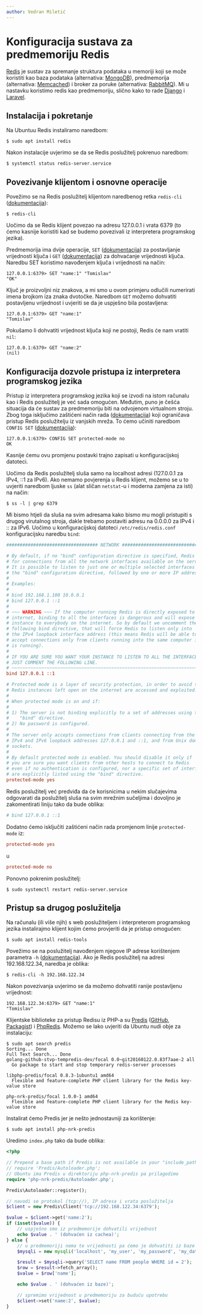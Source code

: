 ```yaml
---
author: Vedran Miletić
---
```


# Konfiguracija sustava za predmemoriju Redis

[Redis](https://redis.io/) je sustav za spremanje struktura podataka u memoriji koji se može koristiti kao baza podataka (alternativa: [MongoDB](https://www.mongodb.com/)), predmemorija (alternativa: [Memcached](https://www.memcached.org/)) i broker za poruke (alternativa: [RabbitMQ](https://rabbitmq.com/)). Mi u nastavku koristimo redis kao predmemoriju, slično kako to rade [Django](https://docs.djangoproject.com/en/4.0/topics/cache/#redis) i [Laravel](https://laravel.com/docs/8.x/redis).

## Instalacija i pokretanje

Na Ubuntuu Redis instaliramo naredbom:

``` shell
$ sudo apt install redis
```

Nakon instalacije uvjerimo se da se Redis poslužitelj pokrenuo naredbom:

``` shell
$ systemctl status redis-server.service
```

## Povezivanje klijentom i osnovne operacije

Povežimo se na Redis poslužitelj klijentom naredbenog retka `redis-cli` ([dokumentacija](https://redis.io/topics/rediscli)):

``` shell
$ redis-cli
```

Uočimo da se Redis klijent povezao na adresu 127.0.0.1 i vrata 6379 (to ćemo kasnije koristiti kad se budemo povezivali iz interpretera programskog jezika).

Predmemorija ima dvije operacije, `SET` ([dokumentacija](https://redis.io/commands/set)) za postavljanje vrijednosti ključa i `GET` ([dokumentacija](https://redis.io/commands/get)) za dohvaćanje vrijednosti ključa. Naredbu SET koristimo navođenjem ključa i vrijednosti na način:

``` redis
127.0.0.1:6379> SET "name:1" "Tomislav"
"OK"
```

Ključ je proizvoljni niz znakova, a mi smo u ovom primjeru odlučili numerirati imena brojkom iza znaka dvotočke. Naredbom `GET` možemo dohvatiti postavljenu vrijednost i uvjeriti se da je uspješno bila postavljena:

``` redis
127.0.0.1:6379> GET "name:1"
"Tomislav"
```

Pokušamo li dohvatiti vrijednost ključa koji ne postoji, Redis će nam vratiti `nil`:

``` redis
127.0.0.1:6379> GET "name:2"
(nil)
```

## Konfiguracija dozvole pristupa iz interpretera programskog jezika

Pristup iz interpretera programskog jezika koji se izvodi na istom računalu kao i Redis poslužitelj je već sada omogućen. Međutim, puno je češća situacija da će sustav za predmemoriju biti na odvojenom virtualnom stroju. Zbog toga isključimo zaštićeni način rada ([dokumentacija](https://redis.io/topics/security#protected-mode)) koji ograničava pristup Redis poslužitelju iz vanjskih mreža. To ćemo učiniti naredbom `CONFIG SET` ([dokumentacija](https://redis.io/commands/config-set)):

``` redis
127.0.0.1:6379> CONFIG SET protected-mode no
OK
```

Kasnije ćemu ovu promjenu postavki trajno zapisati u konfiguracijskoj datoteci.

Uočimo da Redis poslužitelj sluša samo na localhost adresi (127.0.0.1 za IPv4, ::1 za IPv6). Ako nemamo povjerenja u Redis klijent, možemo se u to uvjeriti naredbom ljuske `ss` (alat sličan `netstat`-u i moderna zamjena za isti) na način:

``` shell
$ ss -l | grep 6379
```

Mi bismo htjeli da sluša na svim adresama kako bismo mu mogli pristupiti s drugog virutalnog stroja, dakle trebamo postaviti adresu na 0.0.0.0 za IPv4 i :: za IPv6. Uočimo u konfiguracijskoj datoteci `/etc/redis/redis.conf` konfiguracijsku naredbu `bind`:

``` ini
################################## NETWORK #####################################

# By default, if no "bind" configuration directive is specified, Redis listens
# for connections from all the network interfaces available on the server.
# It is possible to listen to just one or multiple selected interfaces using
# the "bind" configuration directive, followed by one or more IP addresses.
#
# Examples:
#
# bind 192.168.1.100 10.0.0.1
# bind 127.0.0.1 ::1
#
# ~~~ WARNING ~~~ If the computer running Redis is directly exposed to the
# internet, binding to all the interfaces is dangerous and will expose the
# instance to everybody on the internet. So by default we uncomment the
# following bind directive, that will force Redis to listen only into
# the IPv4 loopback interface address (this means Redis will be able to
# accept connections only from clients running into the same computer it
# is running).
#
# IF YOU ARE SURE YOU WANT YOUR INSTANCE TO LISTEN TO ALL THE INTERFACES
# JUST COMMENT THE FOLLOWING LINE.
# ~~~~~~~~~~~~~~~~~~~~~~~~~~~~~~~~~~~~~~~~~~~~~~~~~~~~~~~~~~~~~~~~~~~~~~~~
bind 127.0.0.1 ::1

# Protected mode is a layer of security protection, in order to avoid that
# Redis instances left open on the internet are accessed and exploited.
#
# When protected mode is on and if:
#
# 1) The server is not binding explicitly to a set of addresses using the
#    "bind" directive.
# 2) No password is configured.
#
# The server only accepts connections from clients connecting from the
# IPv4 and IPv6 loopback addresses 127.0.0.1 and ::1, and from Unix domain
# sockets.
#
# By default protected mode is enabled. You should disable it only if
# you are sure you want clients from other hosts to connect to Redis
# even if no authentication is configured, nor a specific set of interfaces
# are explicitly listed using the "bind" directive.
protected-mode yes
```

Redis poslužitelj već predviđa da će korisnicima u nekim slučajevima odgovarati da poslužitelj sluša na svim mrežnim sučeljima i dovoljno je zakomentirati liniju tako da bude oblika:

``` ini
# bind 127.0.0.1 ::1
```

Dodatno ćemo isključiti zaštićeni način rada promjenom linije `protected-mode` iz:

``` ini
protected-mode yes
```

u

``` ini
protected-mode no
```

Ponovno pokrenim poslužitelj:

``` shell
$ sudo systemctl restart redis-server.service
```

## Pristup sa drugog poslužitelja

Na računalu (ili više njih) s web poslužiteljem i interpreterom programskog jezika instalirajmo klijent kojim ćemo provjeriti da je pristup omogućen:

``` shell
$ sudo apt install redis-tools
```

Povežimo se na poslužitelj navođenjem njegove IP adrese korištenjem parametra `-h` ([dokumentacija](https://redis.io/topics/rediscli#host-port-password-and-database)). Ako je Redis poslužitelj na adresi 192.168.122.34, naredba je oblika:

``` shell
$ redis-cli -h 192.168.122.34
```

Nakon povezivanja uvjerimo se da možemo dohvatiti ranije postavljenu vrijednost:

``` redis
192.168.122.34:6379> GET "name:1"
"Tomislav"
```

Klijentske biblioteke za pristup Redisu iz PHP-a su [Predis](https://github.com/predis/predis/wiki) ([GitHub](https://github.com/predis/predis), [Packagist](https://packagist.org/packages/predis/predis)) i [PhpRedis](https://github.com/phpredis/phpredis). Možemo se lako uvjeriti da Ubuntu nudi obje za instalaciju:

``` shell
$ sudo apt search predis
Sorting... Done
Full Text Search... Done
golang-github-stvp-tempredis-dev/focal 0.0~git20160122.0.83f7aae-2 all
  Go package to start and stop temporary redis-server processes

libphp-predis/focal 0.8.3-1ubuntu1 amd64
  Flexible and feature-complete PHP client library for the Redis key-value store

php-nrk-predis/focal 1.0.0-1 amd64
  Flexible and feature-complete PHP client library for the Redis key-value store
```

Instalirat ćemo Predis jer je nešto jednostavniji za korištenje:

``` shell
$ sudo apt install php-nrk-predis
```

Uredimo `index.php` tako da bude oblika:

``` php
<?php

// Prepend a base path if Predis is not available in your "include_path".
// require 'Predis/Autoloader.php';
// Ubuntu ima Predis u direktoriju php-nrk-predis pa prilagodimo
require 'php-nrk-predis/Autoloader.php';

Predis\Autoloader::register();

// navodi se protokol (tcp://), IP adresa i vrata poslužitelja
$client = new Predis\Client('tcp://192.168.122.34:6379');

$value = $client->get('name:2');
if (isset($value)) {
    // uspješno smo iz predmemorije dohvatili vrijednost
    echo $value . ' (dohvaćen iz cachea)';
} else {
    // u predmemoriji nema te vrijednosti pa ćemo je dohvatiti iz baze pdoataka
    $mysqli = new mysqli('localhost', 'my_user', 'my_password', 'my_database');

    $result = $mysqli->query('SELECT name FROM people WHERE id = 2');
    $row = $result->fetch_array();
    $value = $row['name'];

    echo $value . ' (dohvaćen iz baze)';

    // spremimo vrijednost u predmemoriju za buduću upotrebu
    $client->set('name:2', $value);
}
```
